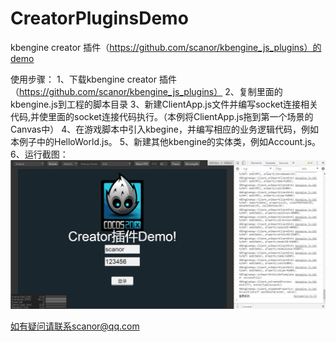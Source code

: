 
# CreatorPluginsDemo
kbengine creator 插件（https://github.com/scanor/kbengine_js_plugins）的demo

使用步骤：
1、下载kbengine creator 插件（https://github.com/scanor/kbengine_js_plugins）
2、复制里面的kbengine.js到工程的脚本目录
3、新建ClientApp.js文件并编写socket连接相关代码,并使里面的socket连接代码执行。（本例将ClientApp.js拖到第一个场景的Canvas中）
4、在游戏脚本中引入kbegine，并编写相应的业务逻辑代码，例如本例子中的HelloWorld.js。
5、新建其他kbengine的实体类，例如Account.js。
6、运行截图：
![Alt text](/screenshot/1.png?raw=true "运行截图")

如有疑问请联系scanor@qq.com
